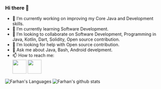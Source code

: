### Hi there 👋

<!--
**kaliappan01/kaliappan01** is a ✨ _special_ ✨ repository because its `README.md` (this file) appears on your GitHub profile.
-->

- 🔭 I’m currently working on improving my Core Java and Development skills.
- 🌱 I’m currently learning Software Development.
- 👯 I’m looking to collaborate on Software Development, Programming in Java, Kotlin, Dart, Solidity, Open source contribution.
- 🤔 I’m looking for help with Open source contribution.
- 💬 Ask me about Java, Bash, Android develpment.
- 📫 How to reach me:   
<a href="https://www.hackerrank.com/mfarhanhyd5?" target="_blank"><img src="https://cdn.worldvectorlogo.com/logos/hackerrank.svg" height="45px" width="45px" /></a>
<a href="https://www.linkedin.com/in/farhan-hyderabadwale/" target="_blank"><img src="https://cdn.worldvectorlogo.com/logos/linkedin-icon-2.svg" height="45px" width="45px" /></a>

![Farhan's Languages](https://github-readme-stats.alexxxdev.vercel.app/api/top-langs/?username=Farhan-hyd&layout=compact&theme=buefy&hide=CSS,Dockerfile)
![Farhan's github stats](https://github-readme-stats.vercel.app/api?username=Farhan-hyd&show_icons=true&theme=buefy&hide_border=true)
<!-- [![Farhan's github activity graph](https://activity-graph.herokuapp.com/graph?username=Farhan-hyd&theme=react-dark)](https://github.com/Farhan-hyd/github-readme-activity-graph) -->
